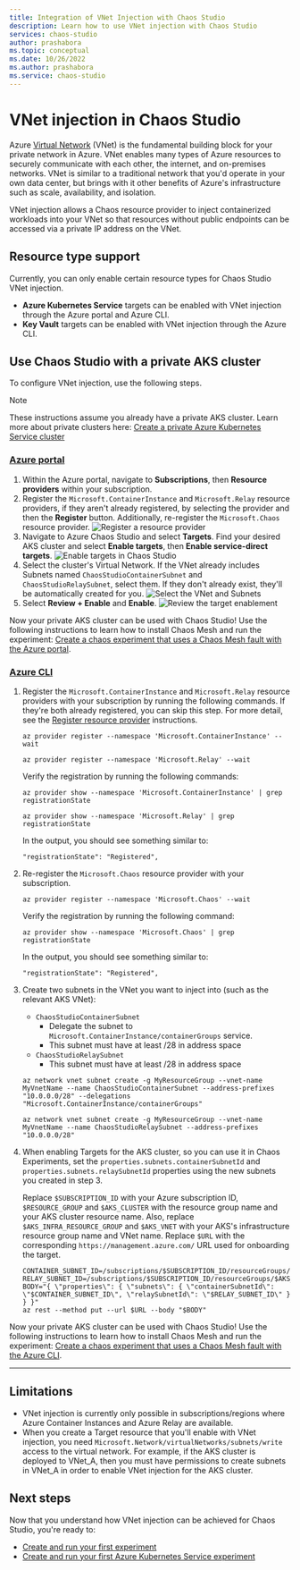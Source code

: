 ```yaml
---
title: Integration of VNet Injection with Chaos Studio
description: Learn how to use VNet injection with Chaos Studio
services: chaos-studio
author: prashabora
ms.topic: conceptual
ms.date: 10/26/2022
ms.author: prashabora
ms.service: chaos-studio
---
```

# VNet injection in Chaos Studio

Azure [Virtual Network](../virtual-network/virtual-networks-overview.md) (VNet) is the fundamental building block for your private network in Azure. VNet enables many types of Azure resources to securely communicate with each other, the internet, and on-premises networks. VNet is similar to a traditional network that you'd operate in your own data center, but brings with it other benefits of Azure's infrastructure such as scale, availability, and isolation.

VNet injection allows a Chaos resource provider to inject containerized workloads into your VNet so that resources without public endpoints can be accessed via a private IP address on the VNet.

## Resource type support
Currently, you can only enable certain resource types for Chaos Studio VNet injection.
* **Azure Kubernetes Service** targets can be enabled with VNet injection through the Azure portal and Azure CLI.
* **Key Vault** targets can be enabled with VNet injection through the Azure CLI.

## Use Chaos Studio with a private AKS cluster

To configure VNet injection, use the following steps.

> [!NOTE]
> These instructions assume you already have a private AKS cluster. Learn more about private clusters here: [Create a private Azure Kubernetes Service cluster](../aks/private-clusters.md)

### [Azure portal](#tab/azure-portal)

1. Within the Azure portal, navigate to **Subscriptions**, then **Resource providers** within your subscription. 
1. Register the `Microsoft.ContainerInstance` and `Microsoft.Relay` resource providers, if they aren't already registered, by selecting the provider and then the **Register** button. Additionally, re-register the `Microsoft.Chaos` resource provider.
![Register a resource provider](images/vnet-register-resource-provider.png)
1. Navigate to Azure Chaos Studio and select **Targets**. Find your desired AKS cluster and select **Enable targets**, then **Enable service-direct targets**.
![Enable targets in Chaos Studio](images/vnet-enable-targets.png)
1. Select the cluster's Virtual Network. If the VNet already includes Subnets named `ChaosStudioContainerSubnet` and `ChaosStudioRelaySubnet`, select them. If they don't already exist, they'll be automatically created for you.
![Select the VNet and Subnets](images/vnet-select-subnets.png)
1. Select **Review + Enable** and **Enable**.
![Review the target enablement](images/vnet-review.png)

Now your private AKS cluster can be used with Chaos Studio! Use the following instructions to learn how to install Chaos Mesh and run the experiment: [Create a chaos experiment that uses a Chaos Mesh fault with the Azure portal](chaos-studio-tutorial-aks-portal.md).

### [Azure CLI](#tab/azure-cli)

1. Register the `Microsoft.ContainerInstance` and `Microsoft.Relay` resource providers with your subscription by running the following commands. If they're both already registered, you can skip this step. For more detail, see the [Register resource provider](../azure-resource-manager/management/resource-providers-and-types.md) instructions.

    ```azurecli
    az provider register --namespace 'Microsoft.ContainerInstance' --wait
    ```

    ```azurecli
    az provider register --namespace 'Microsoft.Relay' --wait
    ```

    Verify the registration by running the following commands:

    ```azurecli
    az provider show --namespace 'Microsoft.ContainerInstance' | grep registrationState
    ```

    ```azurecli
    az provider show --namespace 'Microsoft.Relay' | grep registrationState
    ```

    In the output, you should see something similar to:

    ```azurecli
    "registrationState": "Registered",
    ```

1. Re-register the `Microsoft.Chaos` resource provider with your subscription.

    ```azurecli
    az provider register --namespace 'Microsoft.Chaos' --wait
    ```

    Verify the registration by running the following command:

    ```azurecli
    az provider show --namespace 'Microsoft.Chaos' | grep registrationState
    ```

    In the output, you should see something similar to:

    ```azurecli
    "registrationState": "Registered",
    ```

1. Create two subnets in the VNet you want to inject into (such as the relevant AKS VNet):

    - `ChaosStudioContainerSubnet`
        - Delegate the subnet to `Microsoft.ContainerInstance/containerGroups` service.
        - This subnet must have at least /28 in address space
    - `ChaosStudioRelaySubnet`
        - This subnet must have at least /28 in address space
        
    ```azurecli
    az network vnet subnet create -g MyResourceGroup --vnet-name MyVnetName --name ChaosStudioContainerSubnet --address-prefixes "10.0.0.0/28" --delegations "Microsoft.ContainerInstance/containerGroups"
    ```
    ```azurecli
    az network vnet subnet create -g MyResourceGroup --vnet-name MyVnetName --name ChaosStudioRelaySubnet --address-prefixes "10.0.0.0/28"
    ```

1. When enabling Targets for the AKS cluster, so you can use it in Chaos Experiments, set the `properties.subnets.containerSubnetId` and `properties.subnets.relaySubnetId` properties using the new subnets you created in step 3.

    Replace `$SUBSCRIPTION_ID` with your Azure subscription ID, `$RESOURCE_GROUP` and `$AKS_CLUSTER` with the resource group name and your AKS cluster resource name. Also, replace `$AKS_INFRA_RESOURCE_GROUP` and `$AKS_VNET` with your AKS's infrastructure resource group name and VNet name. Replace `$URL` with the corresponding `https://management.azure.com/` URL used for onboarding the target.

    ```azurecli
    CONTAINER_SUBNET_ID=/subscriptions/$SUBSCRIPTION_ID/resourceGroups/$AKS_INFRA_RESOURCE_GROUP/providers/Microsoft.Network/virtualNetworks/$AKS_VNET/subnets/ChaosStudioContainerSubnet
    RELAY_SUBNET_ID=/subscriptions/$SUBSCRIPTION_ID/resourceGroups/$AKS_INFRA_RESOURCE_GROUP/providers/Microsoft.Network/virtualNetworks/$AKS_VNET/subnets/ChaosStudioRelaySubnet
    BODY="{ \"properties\": { \"subnets\": { \"containerSubnetId\": \"$CONTAINER_SUBNET_ID\", \"relaySubnetId\": \"$RELAY_SUBNET_ID\" } } }"
    az rest --method put --url $URL --body "$BODY"
    ```
    <!--
    After creating a Target resource with VNet injection enabled, the resource's properties will include:
    
    ```json
    {
      "properties": {
        "subnets": {
          "containerSubnetId": "/subscriptions/.../subnets/ChaosStudioContainerSubnet",
          "relaySubnetId": "/subscriptions/.../subnets/ChaosStudioRelaySubnet"
        }
      }
    }
    ```
    -->

Now your private AKS cluster can be used with Chaos Studio! Use the following instructions to learn how to install Chaos Mesh and run the experiment: [Create a chaos experiment that uses a Chaos Mesh fault with the Azure CLI](chaos-studio-tutorial-aks-cli.md).

---

## Limitations
* VNet injection is currently only possible in subscriptions/regions where Azure Container Instances and Azure Relay are available.
* When you create a Target resource that you'll enable with VNet injection, you need `Microsoft.Network/virtualNetworks/subnets/write` access to the virtual network. For example, if the AKS cluster is deployed to VNet_A, then you must have permissions to create subnets in VNet_A in order to enable VNet injection for the AKS cluster.

<!--
![Target resource with VNet Injection](images/chaos-studio-rp-vnet-injection.png)
-->

## Next steps
Now that you understand how VNet injection can be achieved for Chaos Studio, you're ready to:
- [Create and run your first experiment](chaos-studio-tutorial-service-direct-portal.md)
- [Create and run your first Azure Kubernetes Service experiment](chaos-studio-tutorial-aks-portal.md)
